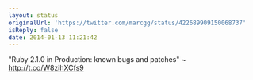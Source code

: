 ```yaml
---
layout: status
originalUrl: 'https://twitter.com/marcgg/status/422689909150068737'
isReply: false
date: 2014-01-13 11:21:42
---
```


"Ruby 2.1.0 in Production: known bugs and patches" ~ http://t.co/W8zihXCfs9
